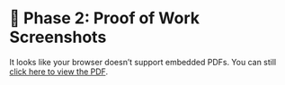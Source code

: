 # 📘 Phase 2: Proof of Work Screenshots

<object data="Phase2_Screenshots.pdf" type="application/pdf" width="100%" height="900px">
    <p>It looks like your browser doesn’t support embedded PDFs.  
    You can still <a href="Phase2_Screenshots.pdf">click here to view the PDF</a>.</p>
</object>

